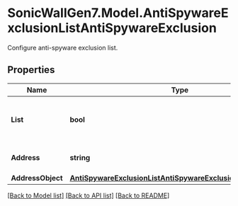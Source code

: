 # SonicWallGen7.Model.AntiSpywareExclusionListAntiSpywareExclusion
Configure anti-spyware exclusion list.

## Properties

Name | Type | Description | Notes
------------ | ------------- | ------------- | -------------
**List** | **bool** | Enable anti-spyware exclusion list. | [optional] 
**Address** | **string** | Set exclusion list method. | [optional] 
**AddressObject** | [**AntiSpywareExclusionListAntiSpywareExclusionAddressObject**](AntiSpywareExclusionListAntiSpywareExclusionAddressObject.md) |  | [optional] 

[[Back to Model list]](../README.md#documentation-for-models) [[Back to API list]](../README.md#documentation-for-api-endpoints) [[Back to README]](../README.md)

